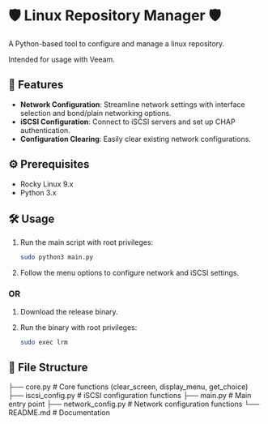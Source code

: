 # 🛡️  Linux Repository Manager 🛡️

A Python-based tool to configure and manage a linux repository.

Intended for usage with Veeam.

## 🚀 Features

*   **Network Configuration**: Streamline network settings with interface selection and bond/plain networking options.
*   **iSCSI Configuration**: Connect to iSCSI servers and set up CHAP authentication.
*   **Configuration Clearing**: Easily clear existing network configurations.

## ⚙️  Prerequisites

*   Rocky Linux 9.x
*   Python 3.x

## 🛠️  Usage

1.  Run the main script with root privileges:

    ```bash
    sudo python3 main.py
    ```

2.  Follow the menu options to configure network and iSCSI settings.

###    OR

1.  Download the release binary.

2.  Run the binary with root privileges:

    ```bash
    sudo exec lrm
    ```

## 📂 File Structure
├── core.py # Core functions (clear_screen, display_menu, get_choice) 
├── iscsi_config.py # iSCSI configuration functions 
├── main.py # Main entry point 
├── network_config.py # Network configuration functions 
└── README.md # Documentation
